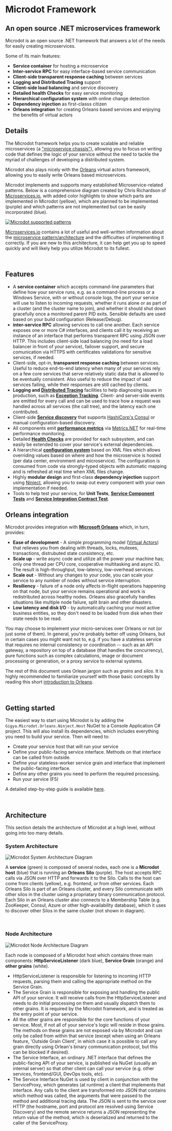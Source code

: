# Microdot Framework  
## An open source .NET microservices framework
   
Microdot is an open source .NET framework that answers a lot of the needs for easily creating microservices.

Some of its main features:
* **Service container** for hosting a microservice
* **Inter-service RPC** for easy interface-based service communication
* **Client-side transparent response caching** between services
* **Logging and Distributed Tracing** support
* **Client-side load balancing** and service discovery
* **Detailed health Checks** for easy service monitoring
* **Hierarchical configuration system** with online change detection
* **Dependency injection** as first-classs citizen
* **Orleans integration** for creating Orleans based services and enjoying the benefits of virtual actors

## Details ##

The Microdot framework helps you to create scalable and reliable microservices (a ["microservice chassis"](http://microservices.io/patterns/microservice-chassis.html)), allowing you to focus on writing code that defines the logic of your service without the need to tackle the myriad of challenges of developing a distributed system. 

Microdot also plays nicely with the [Orleans](https://dotnet.github.io/orleans/) virtual actors framework, allowing you to easily write Orleans based microservices. 

Microdot implements and supports many established Microservice-related patterns. Below is a comprehensive diagram created by Chris Richardson of [Microservices.io](http://Microservices.io), with added color highlights to show which parts are implemented in Microdot (yellow), which are planned to be implemented (purple) and which patterns are not implemented but can be easily incorporated (blue).

[![Microdot supported patterns](https://cloud.githubusercontent.com/assets/1709453/26346200/20a3275c-3fae-11e7-9758-ecceec06be09.png)](http://microservices.io/patterns/microservices.html)

[Microservices.io](http://Microservices.io) contains a lot of useful and well-written information about the [microservice pattern/architecture](http://microservices.io/patterns/microservices.html) and the difficulties of implementing it correctly. If you are new to this architecture, it can help get you up to speed quickly and will likely help you utilize Microdot to its fullest.

<br/>

## Features

* A **service container** which accepts command-line parameters that define how your service runs, e.g. as a command-line process or a Windows Service, with or without console logs, the port your service will use to listen to incoming requests, whether it runs alone or as part of a cluster (and the cluster name to join), and whether it should shut down gracefully once a monitored parent PID exits. Sensible defaults are used based on your build configuration (Release/Debug).
* **inter-service RPC** allowing services to call one another. Each service exposes one or more C# interfaces, and clients call it by receiving an instance of an interface that performs transparent RPC using JSON over HTTP. This includes client-side load balancing (no need for a load balancer in front of your service), failover support, and secure comunication via HTTPS with certificates validations for sensitive services, if needed.
* Client-side, opt-in, **transparent response caching** between services. Useful to reduce end-to-end latency when many of your services rely on a few core services that serve relatively static data that is allowed to be eventually consistent. Also useful to reduce the impact of said services failing, while their responses are still cached by clients.
* **Logging and [Distributed Tracing](http://microservices.io/patterns/observability/distributed-tracing.html)** facilities to help diagnosing issues in production, such as [**Exception Tracking**](http://microservices.io/patterns/observability/exception-tracking.html). Client- and server-side events are emitted for every call and can be used to trace how a request was handled across all services (the call tree), and the latency each one contributed.
* Client-side [**Service discovery**](http://microservices.io/patterns/client-side-discovery.html) that supports [HashiCorp's Consul](https://github.com/hashicorp/consul) or manual configuration-based discovery.  
* All components emit [**performance metrics**](http://microservices.io/patterns/observability/application-metrics.html) via [Metrics.NET](https://github.com/Recognos/Metrics.NET) for real-time performance monitoring.
* Detailed [**Health Checks**](http://microservices.io/patterns/observability/health-check-api.html) are provided for each subsystem, and can easily be extended to cover your service's external dependencies.
* A hierarchical [**configuration system**](http://microservices.io/patterns/externalized-configuration.html) based on XML files which allows overriding values based on where and how the microservice is hosted (per data center, environment and microservice). The configuration is consumed from code via strongly-typed objects with automatic mapping and is refreshed at real time when XML files change.
* Highly **modular design** and first-class **dependency injection** support using [Ninject](https://github.com/ninject/Ninject), allowing you to swap out every component with your own implementation if needed.
* Tools to help test your service, for **Unit Tests**, [**Service Component Tests**](http://microservices.io/patterns/testing/service-component-test.html) and [**Service Integration Contract Test**](http://microservices.io/patterns/testing/service-integration-contract-test.html).

## Orleans integration

Microdot provides integration with **[Microsoft Orleans](https://github.com/dotnet/orleans)** which, in turn, provides:  
* **Ease of development** - A simple programming model ([Virtual Actors](https://dotnet.github.io/orleans/Documentation/Introduction.html#virtual-actors)) that relieves you from dealing with threads, locks, mutexes, transactions, distrubuted state consistency, etc.  
* **Scale up** - write async code and utilize all the power your machine has; only one thread per CPU core, cooperative multitasking and async IO. The result is high-throughput, low-latency, low-overhead services.  
* **Scale out** - Without any changes to your code, you can scale your service to any number of nodes without service interruption.  
* **Resiliency** - failure of a node only affects in-flight operations happening on that node, but your service remains operational and work is redistributed across healthy nodes. Orleans also gracefully handles situations like multiple node failure, split brain and other disasters.
* **Low latency and disk I/O** - by automatically caching your most active business entities, so they don't need to be loaded from disk when their state needs to be read.

You may choose to implement your micro-services over Orleans or not (or just some of them). In general, you're probably better off using Orleans, but in certain cases you might want not to, e.g. if you have a stateless service that requires no internal consistency or coordination -- such as an API gateway, a repository on top of a database (that handles the concurrency), pure functions such as complex calculations, image or document processing or generation, or a proxy service to external systems.

The rest of this document uses Orlean jargon such as *grains* and *silos*. It is highly recommended to familiarize yourself with those basic concepts by reading this short [introduction to Orleans](https://dotnet.github.io/orleans/Documentation/Introduction.html). 

<br/>

## Getting started  
  
The easiest way to start using Microdot is by adding the `Gigya.Microdot.Orleans.Ninject.Host` NuGet to a Console Application C# project. This will also install its dependencies, which includes everything you need to build your service. Then will need to: 
  
* Create your service host that will run your service 
* Define your public-facing service interface. Methods on that interface can be called from outside. 
* Define your stateless-worker service grain and interface that implement the public-facing interface. 
* Define any other grains you need to perform the required processing. 
* Run your service (F5) 
  
A detailed step-by-step guide is available [here](https://github.com/gigya/microdot/wiki/Building-your-first-Microdot-service). 

<br/> 

## Architecture 
  
This section details the architecture of Microdot at a high level, without going into too many details. 
  
### System Architecture 
  
![Microdot System Architecture Diagram](https://cloud.githubusercontent.com/assets/1709453/26209694/302ee1f4-3bf6-11e7-9ceb-d1aada30c9ae.png) 
  
A **service** (green) is composed of several nodes, each one is a **Microdot host** (blue) that is running an **Orleans Silo** (purple). The host accepts RPC calls via JSON over HTTP and forwards it to the Silo. Calls to the host can come from clients (yellow), e.g. frontend, or from other services. Each Orleans Silo is part of an Orleans cluster, and every Silo communicate with other silos in the cluster using a propriatary binary communication protocol. Each Silo in an Orleans cluster also connects to a Membership Table (e.g. ZooKeeper, Consul, Azure or other high-availability database), which it uses to discover other Silos in the same cluster (not shown in diagram).
  
<br/>
  
### Node Architecture 
  
![Microdot Node Architecture Diagram](https://cloud.githubusercontent.com/assets/1709453/26209772/61e36c88-3bf6-11e7-90f7-dd839f7eea4f.png) 
  
Each node is composed of a Microdot host which contains three main components: **HttpServiceListener** (dark blue), **Service Grain** (orange) and **other grains** (white).  
  
* HttpServiceListener is responsible for listening to incoming HTTP requests, parsing them and calling the appropriate method on the Service Grain. 
* The Service Grain is responsible for exposing and handling the public API of your service. It will receive calls from the HttpServiceListener and needs to do initial processing on them and usually dispatch them to other grains. It is required by the Microdot framework, and is treated as the entry point of your service. 
* All the other grains are responsible for the core functions of your service. Most, if not all of your service's logic will reside in those grains. The methods on these grains are not exposed via by Microdot and can only be called from within that service (except when using an Orleans feature, 'Outside Grain Client', in which case it is possible to call any grain directly using Orlean's binary communication protocol, but this can be blocked if desired). 
* The Service Interface, an ordinary .NET interface that defines the public-facing API of your service, is published via NuGet (usually an internal server) so that other client can call your service (e.g. other services, frontend/GUI, DevOps tools, etc). 
* The Service Interface NuGet is used by client in conjunction with the ServiceProxy, which generates (at runtime) a client that implements that interface. Any calls to the client are transformed into JSON that contains which method was called, the arguments that were passed to the method and additional tracing data. The JSON is sent to the service over HTTP (the hostname, port and protocol are resolved using Service Discovery) and the remote service returns a JSON representing the return value of the method, which is deserialized and returned to the caller of the ServiceProxy.
